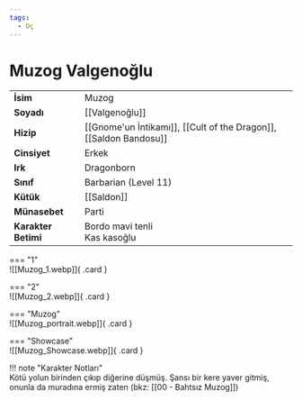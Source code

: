 ```yaml
---
tags:
  - Oç
---  
```

# Muzog Valgenoğlu  
  
<div class="grid" markdown>  
  
|  |  |  
|---|---|  
| **İsim** | Muzog |  
| **Soyadı** | [[Valgenoğlu]] |  
| **Hizip** | [[Gnome'un İntikamı]], [[Cult of the Dragon]], [[Saldon Bandosu]] |  
| **Cinsiyet** | Erkek |  
| **Irk** | Dragonborn |  
| **Sınıf** | Barbarian (Level 11) |  
| **Kütük** | [[Saldon]] |  
| **Münasebet** | Parti |  
| **Karakter Betimi** | Bordo mavi tenli<br>Kas kasoğlu |  
  
  
=== "1"  
	![[Muzog_1.webp]]{ .card }  
  
=== "2"  
	![[Muzog_2.webp]]{ .card }  
  
=== "Muzog"  
	![[Muzog_portrait.webp]]{ .card }  
  
=== "Showcase"  
	![[Muzog_Showcase.webp]]{ .card }  
  
</div>  
  
!!! note "Karakter Notları"  
	Kötü yolun birinden çıkıp diğerine düşmüş. Şansı bir kere yaver gitmiş, onunla da muradına ermiş zaten (bkz: [[00 - Bahtsız Muzog]])   